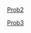 
[Prob2](http://www.cse.unsw.edu.au/~cs3411/16s1/tut/sol/wk09sol.html)

[Prob3](https://cse.buffalo.edu/~rapaport/563/hw04.proof.txt)
